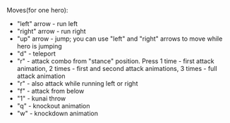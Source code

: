 Moves(for one hero):
- "left" arrow - run left
- "right" arrow - run right
- "up" arrow - jump; you can use "left" and "right" arrows to move while hero is jumping
- "d" - teleport
- "r" - attack combo from "stance" position. Press 1 time - first attack animation, 2 times - first and second attack animations, 3 times - full attack animation
- "r" - also attack while running left or right
- "f" - attack from below
- "1" - kunai throw
- "q" - knockout animation
- "w" - knockdown animation
